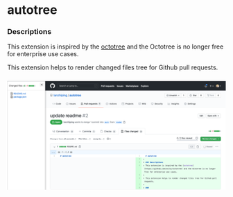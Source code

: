 # autotree

### Descriptions
This extension is inspired by the [octotree](https://github.com/ovity/octotree) and the Octotree is no longer free for enterprise use cases.

This extension helps to render changed files tree for Github pull requests.

###

![example.png](./example.png)